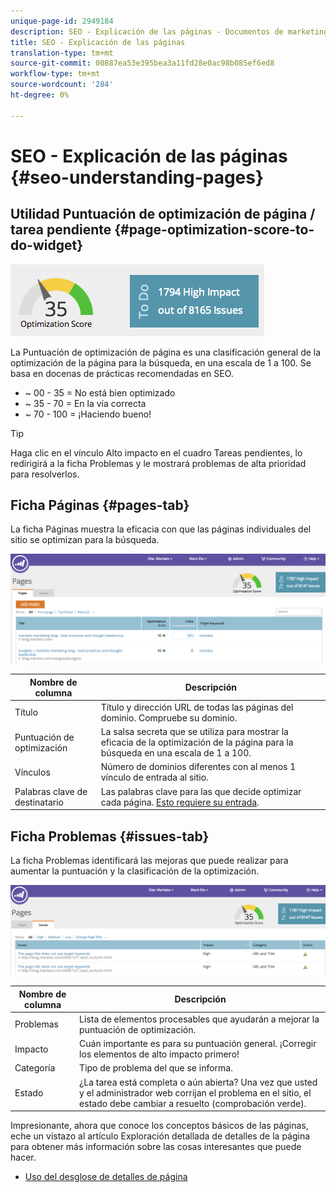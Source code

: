 ```yaml
---
unique-page-id: 2949184
description: SEO - Explicación de las páginas - Documentos de marketing - Documentación del producto
title: SEO - Explicación de las páginas
translation-type: tm+mt
source-git-commit: 00887ea53e395bea3a11fd28e0ac98b085ef6ed8
workflow-type: tm+mt
source-wordcount: '284'
ht-degree: 0%

---
```



# SEO - Explicación de las páginas {#seo-understanding-pages}

## Utilidad Puntuación de optimización de página / tarea pendiente {#page-optimization-score-to-do-widget}

![](assets/image2014-9-17-21-3a52-3a3.png)

La Puntuación de optimización de página es una clasificación general de la optimización de la página para la búsqueda, en una escala de 1 a 100. Se basa en docenas de prácticas recomendadas en SEO.

* ~ 00 - 35 = No está bien optimizado
* ~ 35 - 70 = En la vía correcta
* ~ 70 - 100 = ¡Haciendo bueno!

>[!TIP]
>
>Haga clic en el vínculo Alto impacto en el cuadro Tareas pendientes, lo redirigirá a la ficha Problemas y le mostrará problemas de alta prioridad para resolverlos.

## Ficha Páginas {#pages-tab}

La ficha Páginas muestra la eficacia con que las páginas individuales del sitio se optimizan para la búsqueda.

![](assets/image2014-9-17-21-3a52-3a41.png)

| Nombre de columna | Descripción |
|---|---|
| Título | Título y dirección URL de todas las páginas del dominio. Compruebe su dominio. |
| Puntuación de optimización | La salsa secreta que se utiliza para mostrar la eficacia de la optimización de la página para la búsqueda en una escala de 1 a 100. |
| Vínculos | Número de dominios diferentes con al menos 1 vínculo de entrada al sitio. |
| Palabras clave de destinatario | Las palabras clave para las que decide optimizar cada página. [Esto requiere su entrada](seo-using-the-page-detail-drill-down.md). |

## Ficha Problemas {#issues-tab}

La ficha Problemas identificará las mejoras que puede realizar para aumentar la puntuación y la clasificación de la optimización.

![](assets/image2014-9-17-21-3a53-3a15.png)

| Nombre de columna | Descripción |
|---|---|
| Problemas | Lista de elementos procesables que ayudarán a mejorar la puntuación de optimización. |
| Impacto | Cuán importante es para su puntuación general. ¡Corregir los elementos de alto impacto primero! |
| Categoría | Tipo de problema del que se informa. |
| Estado | ¿La tarea está completa o aún abierta? Una vez que usted y el administrador web corrijan el problema en el sitio, el estado debe cambiar a resuelto (comprobación verde). |

Impresionante, ahora que conoce los conceptos básicos de las páginas, eche un vistazo al artículo Exploración detallada de detalles de la página para obtener más información sobre las cosas interesantes que puede hacer.

* [Uso del desglose de detalles de página](seo-using-the-page-detail-drill-down.md)


